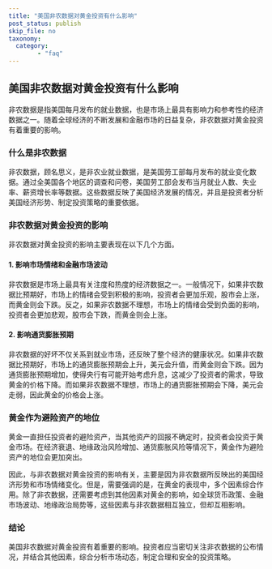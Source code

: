 ```yaml
---
title: "美国非农数据对黄金投资有什么影响"
post_status: publish
skip_file: no
taxonomy:
  category:
        - "faq"
---
```


## 美国非农数据对黄金投资有什么影响

非农数据是指美国每月发布的就业数据，也是市场上最具有影响力和参考性的经济数据之一。随着全球经济的不断发展和金融市场的日益复杂，非农数据对黄金投资有着重要的影响。

### 什么是非农数据

非农数据，顾名思义，是非农业就业数据，是美国劳工部每月发布的就业变化数据。通过全美国各个地区的调查和问卷，美国劳工部会发布当月就业人数、失业率、薪资增长率等数据。这些数据反映了美国经济发展的情况，并且是投资者分析美国经济形势、制定投资策略的重要依据。

### 非农数据对黄金投资的影响

非农数据对黄金投资的影响主要表现在以下几个方面。

#### 1. 影响市场情绪和金融市场波动

非农数据是市场上最具有关注度和热度的经济数据之一。一般情况下，如果非农数据比预期好，市场上的情绪会受到积极的影响，投资者会更加乐观，股市会上涨，而黄金则会下跌。反之，如果非农数据不理想，市场上的情绪会受到负面的影响，投资者会更加悲观，股市会下跌，而黄金则会上涨。

#### 2. 影响通货膨胀预期

非农数据的好坏不仅关系到就业市场，还反映了整个经济的健康状况。如果非农数据比预期好，市场上的通货膨胀预期会上升，美元会升值，而黄金则会下跌。因为通货膨胀预期增加，使得央行有可能开始考虑升息，这减少了投资者的需求，导致黄金的价格下降。而如果非农数据不理想，市场上的通货膨胀预期会下降，美元会走弱，因此黄金的价格会上涨。

### 黄金作为避险资产的地位

黄金一直担任投资者的避险资产，当其他资产的回报不确定时，投资者会投资于黄金市场。在经济衰退、地缘政治风险增加、通货膨胀风险等情况下，黄金作为避险资产的地位会更加突出。

因此，与非农数据对黄金投资的影响有关，主要是因为非农数据所反映出的美国经济形势和市场情绪变化。但是，需要强调的是，在黄金的表现中，多个因素综合作用。除了非农数据，还需要考虑到其他因素对黄金的影响，如全球货币政策、金融市场波动、地缘政治局势等，这些因素与非农数据相互独立，但却互相影响。

### 结论

美国非农数据对黄金投资有着重要的影响。投资者应当密切关注非农数据的公布情况，并结合其他因素，综合分析市场动态，制定合理和安全的投资策略。
